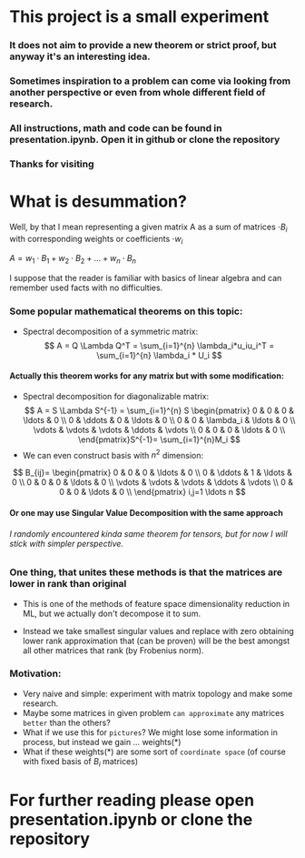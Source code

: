 # This project is a small experiment
### It does not aim to provide a new theorem or strict proof, but anyway it's an interesting idea.
### Sometimes inspiration to a problem can come via looking from another perspective or even from whole different field of research.
### All instructions, math and code can be found in presentation.ipynb. Open it in github or clone the repository
### Thanks for visiting

# What is desummation?

Well, by that I mean representing a given matrix A as a sum of matrices $\cdot B_i$ with corresponding weights or coefficients $\cdot w_i$

$A = w_1 \cdot B_1 + w_2 \cdot B_2 + \ldots + w_n \cdot B_n$

I suppose that the reader is familiar with basics of linear algebra and can remember used facts with no difficulties.

### Some popular mathematical theorems on this topic:

 - Spectral decomposition of a symmetric matrix:
$$
  A = Q \Lambda Q^T = \sum_{i=1}^{n} \lambda_i*u_iu_i^T = \sum_{i=1}^{n} \lambda_i * U_i
$$

#### Actually this theorem works for any matrix but with some modification:
- Spectral decomposition for diagonalizable matrix:
$$
   A = S \Lambda S^{-1} = \sum_{i=1}^{n} S  \begin{pmatrix}
    0 & 0 & 0 & \ldots & 0 \\
    0 & \ddots & 0 & \ldots & 0 \\
    0 & 0 & \lambda_i & \ldots & 0 \\
    \vdots & \vdots & \vdots & \ddots & \vdots \\
    0 & 0 & 0 & \ldots & 0 \\
\end{pmatrix}S^{-1}= \sum_{i=1}^{n}M_i
$$
- We can even construct basis with $n^2$ dimension:

$$
  B_{ij}= \begin{pmatrix}
    0 & 0 & 0 & \ldots & 0 \\
    0 & \ddots & 1 & \ldots & 0 \\
    0 & 0 & 0 & \ldots & 0 \\
    \vdots & \vdots & \vdots & \ddots & \vdots \\
    0 & 0 & 0 & \ldots & 0 \\
  \end{pmatrix} i,j=1 \ldots n
$$

#### Or one may use Singular Value Decomposition with the same approach

###### I randomly encountered kinda same theorem for tensors, but for now I will stick with simpler perspective.

### One thing, that unites these methods is that the matrices are lower in rank than original
 - This is one of the methods of feature space dimensionality reduction in ML, but we actually don't decompose it to sum. 
 
 - Instead we take smallest singular values and replace with zero obtaining lower rank approximation that (can be proven) will be the best amongst all other matrices that rank (by Frobenius norm).

### Motivation:
- Very naive and simple: experiment with matrix topology and make some research.
- Maybe some matrices in given problem `can approximate` any matrices `better` than the others?
- What if we use this for `pictures`? We might lose some information in process, but instead we gain $\ldots$ weights(*)
- What if these weights(*) are some sort of `coordinate space` (of course with fixed basis of $B_i$ matrices)

# For further reading please open presentation.ipynb or clone the repository